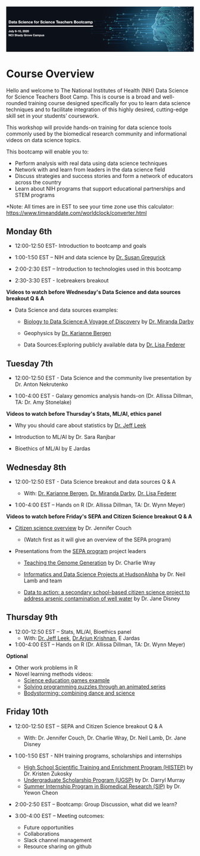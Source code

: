 ![AwesomeLogo](images/logo.png)

# Course Overview
Hello and welcome to The National Institutes of Health (NIH) Data Science for Science Teachers Boot Camp. This is course is a broad and well-rounded training course designed specifically for you to learn data science techniques and to facilitate integration of this highly desired, cutting-edge skill set in your students’ coursework.

This workshop will provide hands-on training for data science tools commonly used by the biomedical research community and  informational videos on data science topics.  

This bootcamp will enable you to:
* Perform analysis with real data using data science techniques
* Network with and learn from leaders in the data science field
* Discuss strategies and success stories and form a network of educators across the country
* Learn about NIH programs that support educational partnerships and STEM programs

*Note: All times are in EST to see your time zone use this calculator: https://www.timeanddate.com/worldclock/converter.html

## Monday 6th


* 12:00-12:50 EST- Introduction to bootcamp and goals 

* 1:00-1:50 EST – NIH and data science by [Dr. Susan Gregurick](https://datascience.nih.gov/director)

* 2:00-2:30 EST – Introduction to technologies used in this bootcamp

* 2:30-3:30 EST - Icebreakers breakout


**Videos to watch before Wednesday's Data Science and data sources breakout Q & A**

- Data Science and data sources examples: 
 
  - [Biology to Data Science:A Voyage of Discovery](https://livehood-my.sharepoint.com/:v:/g/personal/darby_hood_edu/EaeNLhsFxEdMl9xfEsrxnZYB-63NZbqGht-7hs4rGX_WOA) by [Dr. Miranda Darby](https://www.hood.edu/academics/faculty/miranda-darby)

  - Geophysics by [Dr. Karianne Bergen](https://www.kariannebergen.com/)
  
  - Data Sources:Exploring publicly available data by [Dr. Lisa Federer](https://www.nlm.nih.gov/od/osi/osi_staff.html#federer)


## Tuesday 7th

* 12:00-12:50 EST - Data Science and the community live presentation by Dr. Anton Nekrutenko 

* 1:00-4:00 EST - Galaxy genomics analysis hands-on (Dr. Allissa Dillman, TA: Dr. Amy Stonelake)

**Videos to watch before Thursday's Stats, ML/AI, ethics panel**

- Why you should care about statistics by [Dr. Jeff Leek](http://jtleek.com/index.html)

- Introduction to ML/AI by Dr. Sara Ranjbar 

- Bioethics of ML/AI by E Jardas


## Wednesday 8th

* 12:00-12:50 EST - Data Science breakout and data sources Q & A
  
  * With: [Dr. Karianne Bergen](https://www.kariannebergen.com/), [Dr. Miranda Darby](https://www.hood.edu/academics/faculty/miranda-darby), [Dr. Lisa Federer](https://www.nlm.nih.gov/od/osi/osi_staff.html#federer)

* 1:00-4:00 EST – Hands on R (Dr. Allissa Dillman, TA: Dr. Wynn Meyer)


**Videos to watch before Friday's SEPA and Citizen Science breakout Q & A**

- [Citizen science overview](https://citscibio.org/) by Dr. Jennifer Couch 
  
  - (Watch first as it will give an overview of the SEPA program)

- Presentations from the [SEPA program](https://nihsepa.org/) project leaders 

  - [Teaching the Genome Generation](https://youtu.be/ce4nBjAfKKU) by Dr. Charlie Wray

  - [Informatics and Data Science Projects at HudsonAlpha](https://youtu.be/yRDknL8YZm4) by Dr. Neil Lamb and team 

  - [Data to action: a secondary school-based citizen science project to address arsenic contamination of well water](https://youtu.be/g0pQHStB-Lg) by Dr. Jane Disney




## Thursday 9th

* 12:00-12:50 EST – Stats, ML/AI, Bioethics panel 
  * With: [Dr. Jeff Leek](http://jtleek.com/index.html), [Dr.Arjun Krishnan](www.thekrishnanlab.org), E Jardas
* 1:00-4:00 EST – Hands on R (Dr. Allissa Dillman, TA: Dr. Wynn Meyer)

**Optional**
- Other work problems in R
- Novel learning methods videos:  
  - [Science education games example](http://www.molecularjig.com/about/)
  - [Solving programming puzzles through an animated series](https://www.ted.com/talks/alex_rosenthal_the_prison_break_think_like_a_coder_ep_1)
  - [Bodystorming: combining dance and science](https://umedia.lib.umn.edu/item/p16022coll262:584?facets%5Bcollection_name_s%5D%5B%5D=IAS+Programming&page=50)

## Friday 10th
* 12:00-12:50 EST – SEPA and Citizen Science breakout Q & A
  * With: Dr. Jennifer Couch, Dr. Charlie Wray, Dr. Neil Lamb, Dr. Jane Disney
* 1:00-1:50 EST - NIH training programs, scholarships and internships 
  * [High School Scientific Training and Enrichment Program (HISTEP)](https://www.training.nih.gov/histep) by Dr. Kristen Zukosky
  * [Undergraduate Scholarship Program (UGSP)](https://www.training.nih.gov/programs/ugsp) by Dr. Darryl  Murray
  * [Summer Internship Program in Biomedical Research (SIP)](https://www.training.nih.gov/programs/sip) by Dr. Yewon Cheon

* 2:00-2:50 EST – Bootcamp: Group Discussion, what did we learn?

* 3:00-4:00 EST – Meeting outcomes: 
  * Future opportunities
  * Collaborations 
  * Slack channel management 
  * Resource sharing on github
